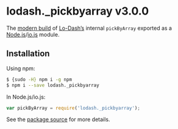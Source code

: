 # lodash._pickbyarray v3.0.0

The [modern build](https://github.com/lodash/lodash/wiki/Build-Differences) of [Lo-Dash’s](https://lodash.com/) internal `pickByArray` exported as a [Node.js](http://nodejs.org/)/[io.js](https://iojs.org/) module.

## Installation

Using npm:

```bash
$ {sudo -H} npm i -g npm
$ npm i --save lodash._pickbyarray
```

In Node.js/io.js:

```js
var pickByArray = require('lodash._pickbyarray');
```

See the [package source](https://github.com/lodash/lodash/blob/3.0.0-npm-packages/lodash._pickbyarray/index.js) for more details.
